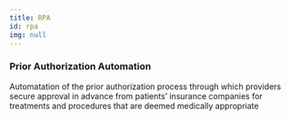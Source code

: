 ```yaml
---
title: RPA
id: rpa
img: null
---
```


### Prior Authorization Automation

Automatation of the prior authorization process through which providers secure approval in advance from patients’ insurance companies for treatments and procedures that are deemed medically appropriate